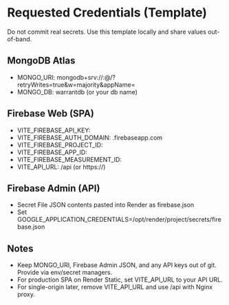 # Requested Credentials (Template)

Do not commit real secrets. Use this template locally and share values out-of-band.

## MongoDB Atlas
- MONGO_URI: mongodb+srv://<user>:<password>@<cluster-host>/?retryWrites=true&w=majority&appName=<AppName>
- MONGO_DB: warrantdb (or your db name)

## Firebase Web (SPA)
- VITE_FIREBASE_API_KEY: <api-key>
- VITE_FIREBASE_AUTH_DOMAIN: <project>.firebaseapp.com
- VITE_FIREBASE_PROJECT_ID: <project-id>
- VITE_FIREBASE_APP_ID: <app-id>
- VITE_FIREBASE_MEASUREMENT_ID: <measurement-id>
- VITE_API_URL: /api (or https://<api-host>)

## Firebase Admin (API)
- Secret File JSON contents pasted into Render as firebase.json
- Set GOOGLE_APPLICATION_CREDENTIALS=/opt/render/project/secrets/firebase.json

## Notes
- Keep MONGO_URI, Firebase Admin JSON, and any API keys out of git. Provide via env/secret managers.
- For production SPA on Render Static, set VITE_API_URL to your API URL.
- For single-origin later, remove VITE_API_URL and use /api with Nginx proxy.
